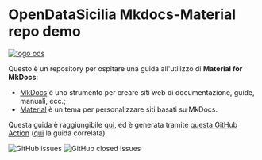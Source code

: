 # OpenDataSicilia Mkdocs-Material repo demo

[![logo ods](docs/img/logo.png)](http://opendatasicilia.it/)

Questo è un repository per ospitare una guida all'utilizzo di **Material for MkDocs**:

- [MkDocs](https://www.mkdocs.org/) è uno strumento per creare siti web di documentazione, guide, manuali, ecc.;
- [Material](https://squidfunk.github.io/mkdocs-material/) è un tema per personalizzare siti basati su MkDocs.

Questa guida è raggiungibile [qui](https://opendatasicilia.github.io/ods-mkdocs-material/), ed è generata tramite [questa GitHub Action](https://github.com/opendatasicilia/ods-mkdocs-material/blob/main/.github/workflows/gh-deploy.yml) ([qui](https://squidfunk.github.io/mkdocs-material/publishing-your-site/#with-github-actions) la guida correlata).

![GitHub issues](https://img.shields.io/github/issues/opendatasicilia/ods-mkdocs-material?color=blue)
![GitHub closed issues](https://img.shields.io/github/issues-closed/opendatasicilia/ods-mkdocs-material?color=green)
